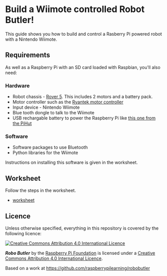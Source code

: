 # Build a Wiimote controlled Robot Butler!

This guide shows you how to build and control a Rasberry Pi powered robot with a Nintendo Wiimote. 

## Requirements
As well as a Raspberry Pi with an SD card loaded with Raspbian, you'll also need:

### Hardware
- Robot chassis - [Rover 5](http://proto-pic.co.uk/dagu-rover-5-tracked-chassis-with-encoders/). This includes 2 motors and a battery pack.
- Motor controller such as the [Ryantek motor controller](http://ryanteck.uk/rtk-000-001/)
- Input device - Nintendo Wiimote
- Blue tooth dongle to talk to the Wiimote 
- USB rechargable battery to power the Raspberry Pi like [this one from the PiHut](http://thepihut.com/products/portable-power-pack-for-the-raspberry-pi)

### Software
- Software packages to use Bluetooth
- Python libraries for the Wiimote

Instructions on installing this software is given in the worksheet.

## Worksheet
Follow the steps in the worksheet.

- [worksheet](worksheet.md)

## Licence
Unless otherwise specified, everything in this repository is covered by the following licence:

[![Creative Commons Attribution 4.0 International Licence](http://i.creativecommons.org/l/by-sa/4.0/88x31.png)](http://creativecommons.org/licenses/by-sa/4.0/)

***Robo Butler*** by the [Raspberry Pi Foundation](http://www.raspberrypi.org) is licensed under a [Creative Commons Attribution 4.0 International Licence](http://creativecommons.org/licenses/by-sa/4.0/).

Based on a work at https://github.com/raspberrypilearning/robobutler


